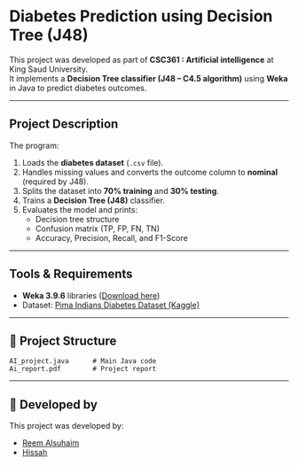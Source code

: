 # Diabetes Prediction using Decision Tree (J48)

This project was developed as part of **CSC361  : Artificial intelligence** at King Saud University.  
It implements a **Decision Tree classifier (J48 – C4.5 algorithm)** using **Weka** in Java to predict diabetes outcomes.

---

##  Project Description
The program:
1. Loads the **diabetes dataset** (`.csv` file).
2. Handles missing values and converts the outcome column to **nominal** (required by J48).
3. Splits the dataset into **70% training** and **30% testing**.
4. Trains a **Decision Tree (J48)** classifier.
5. Evaluates the model and prints:
   - Decision tree structure
   - Confusion matrix (TP, FP, FN, TN)
   - Accuracy, Precision, Recall, and F1-Score

---

##  Tools & Requirements
- **Weka 3.9.6** libraries ([Download here](https://sourceforge.net/projects/weka/files/weka-3-9/3.9.6/weka-3-9-6.zip/download))
- Dataset: [Pima Indians Diabetes Dataset (Kaggle)](https://www.kaggle.com/datasets/uciml/pima-indians-diabetes-database?utm_source=chatgpt.com)

---

## 📂 Project Structure
```
AI_project.java      # Main Java code  
Ai_report.pdf        # Project report  
```


---

## 👥 Developed by
This project was developed by:  
- [Reem Alsuhaim](https://github.com/Reem-Alsuhaim)  
- [Hissah](https://github.com/hessakhs)
